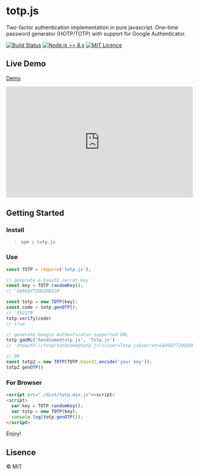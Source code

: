 # totp.js
Two-factor authentication implementation in pure javascript. One-time password generator (HOTP/TOTP) with support for Google Authenticator.

[![Build Status](https://travis-ci.org/wuyanxin/totp.js.svg?branch=master)](https://travis-ci.org/wuyanxin/totp.js)
[![Node.js >= 8.x](https://img.shields.io/badge/node-%3E%3D8.x-green.svg)](https://nodejs.org)
[![MIT Licence](https://badges.frapsoft.com/os/mit/mit.svg?v=103)](https://opensource.org/licenses/mit-license.php)

## Live Demo
[Demo](https://wuyanxin.github.io/totp.js/demo/index.html)
<iframe src="https://wuyanxin.github.io/totp.js/demo/index.html" frameborder="0" scrolling="0" width="100%" height="300px"></iframe>

## Getting Started
### Install
> `npm i totp.js`
### Use
```javascript
const TOTP = require('totp.js');

// generate a base32 secret key
const key = TOTP.randomKey();
// 'GAXGGYT2OU2DEOJR'

const totp = new TOTP(key);
const code = totp.genOTP();
// '552179'
totp.verify(code)
// true

// generate Google Authenticator supported URL
totp.gaURL('handsome@totp.js', 'Totp.js')
// 'otpauth://totp/handsome@totp.js?issuer=Totp.js&secret=GAXGGYT2OU2DEOJR'

// OR
const totp2 = new TOTP(TOTP.base32.encode('your key'));
totp2.genOTP()
```
### For Browser
```html
<script src="./dist/totp.min.js"><script>
<script>
  var key = TOTP.randomKey();
  var totp = new TOTP(key);
  console.log(totp.genOTP());
</script>
```
Enjoy!


## Lisence
© MIT

